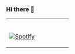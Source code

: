 ### Hi there 👋


<table width="100%"> 
  <tr>
  <td width="50%">
      
&nbsp; <br> [![Spotify](https://https://persico-dev.vercel.app/api/spotify)](https://open.spotify.com/user/persicodev)

</td>
